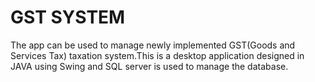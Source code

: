 # GST SYSTEM
The app can be used to manage newly implemented GST(Goods and Services Tax) taxation system.This is a desktop application designed in JAVA using Swing and SQL server is used to manage the database. 
